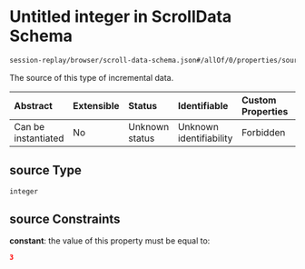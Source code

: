 # Untitled integer in ScrollData Schema

```txt
session-replay/browser/scroll-data-schema.json#/allOf/0/properties/source
```

The source of this type of incremental data.

| Abstract            | Extensible | Status         | Identifiable            | Custom Properties | Additional Properties | Access Restrictions | Defined In                                                                                                |
| :------------------ | :--------- | :------------- | :---------------------- | :---------------- | :-------------------- | :------------------ | :-------------------------------------------------------------------------------------------------------- |
| Can be instantiated | No         | Unknown status | Unknown identifiability | Forbidden         | Allowed               | Read only           | [scroll-data-schema.json\*](../out/session-replay/browser/scroll-data-schema.json "open original schema") |

## source Type

`integer`

## source Constraints

**constant**: the value of this property must be equal to:

```json
3
```
